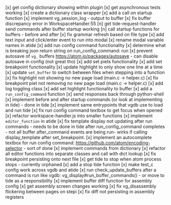 [x] get config dictionary showing within plugin
[x] get asynchronous tests working
[x] create a dictionary class wrapper
[x] add a call on startup function
[x] implement vg_session_log - output to buffer
[x] fix buffer discrepancy error in WorkspaceHandler:55
[n] get tide-request-handler send commands after buffer startup working
[n] call startup functions for buffers - before and after
[x] fix grammar refresh based on file type
[x] add text input and click/enter event to run into modal
[x] rename modal variable names in atide
[x] add run config command functionality
[x] determine what is breaking json return string on run_config_command: run
[x] prevent autosave of `vg_` buffers https://atom.io/packages/autosave - can disable autosave in config (not great tho)
[x] add set piets functionality
[x] add set breakpoint functionality
[x] update highlight to only show one line at a time
[x] update `set_buffer` to switch between files when stepping into a function
[x] fix highlight not showing no new page load (main.c -> helper.c)
[x] fix breakpoint piet not removing no new page load (main.c -> helper.c)
[x] add log toggling class
[x] add set highlight functionality to buffer
[x] add a `run_config_command` function
[x] send responses back through python-shell 
[x] implement before and after startup commands (or look at implementing in tide) - done in tide
[x] implement same entrypoints that vgdb use to load and run tide
[x] fix run config command textbox to get focus when opened
[x] refactor workspace-handler.js into smaller functions
[x] implement `editor_function` in atide
[x] fix template display not updating after run commands - needs to be done in tide after run_config_command completes
    - not all buffer after_command events are being run-  wirks if calling display_template after set_breakpoint.
[x] implement an autocomplete textbox for run config command: https://github.com/atom/encoding-selector - sort of done
[x] implement commands from dictionary
[x] refactor all editor functions into separate classes and call with dict lookup
[x] fix breakpoint persisting onto next file
[x] get tide to stop when atom process stops - currently orphaned
[x] add a stop tide function
[x] make test_c config work across vgdb and atide
[x] run check_update_buffers after a command is run like vgdb: vg_display#run_buffer_commands() - or move to tide as a responsibility
[x] implement buffer diff function for assembly config
[x] get assembly screen changes working
[x] fix vg_disassembly flickering between pages on stepi
[x] fix diff not persisting in assembly registers
